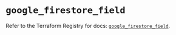 # `google_firestore_field`

Refer to the Terraform Registry for docs: [`google_firestore_field`](https://registry.terraform.io/providers/hashicorp/google-beta/6.22.0/docs/resources/google_firestore_field).
